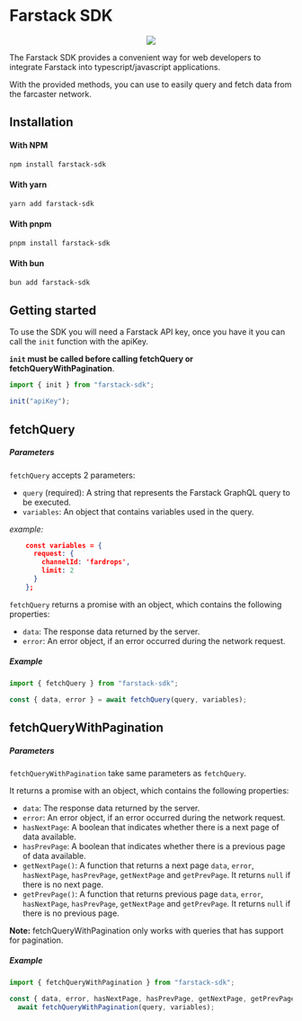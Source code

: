 # Farstack SDK

<p style="text-align: center;">
<img src="https://rose-narrow-lemur-593.mypinata.cloud/ipfs/QmVRk2rusxkMAqTRqMi2Yskx1kpevDmRgsHvXmxkPd11n4" />
</p>
The Farstack SDK provides a convenient way for web developers to integrate Farstack into typescript/javascript applications.

With the provided methods, you can use to easily query and fetch data from the farcaster network.

## Installation

#### With NPM

```sh
npm install farstack-sdk
```

#### With yarn

```sh
yarn add farstack-sdk
```

#### With pnpm

```sh
pnpm install farstack-sdk
```

#### With bun

```sh
bun add farstack-sdk
```

## Getting started

To use the SDK you will need a Farstack API key, once you have it you can call the `init` function with the apiKey.

**`init` must be called before calling fetchQuery or  fetchQueryWithPagination**.

```typescript
import { init } from "farstack-sdk";

init("apiKey");
```

## fetchQuery

##### Parameters
`fetchQuery` accepts 2 parameters:
- `query` (required): A string that represents the Farstack GraphQL query to be executed.
- `variables`: An object that contains variables used in the query.

*example:*

```json
    const variables = {
      request: {
        channelId: 'fardrops',
        limit: 2
      }
    };
```


`fetchQuery` returns a promise with an object, which contains the following properties:

- `data`: The response data returned by the server.
- `error`: An error object, if an error occurred during the network request.

##### Example

```typescript
import { fetchQuery } from "farstack-sdk";

const { data, error } = await fetchQuery(query, variables);
```

## fetchQueryWithPagination

##### Parameters
`fetchQueryWithPagination` take same parameters as `fetchQuery`.

It returns a promise with an object, which contains the following properties:

- `data`: The response data returned by the server.
- `error`: An error object, if an error occurred during the network request.
- `hasNextPage`: A boolean that indicates whether there is a next page of data available.
- `hasPrevPage`: A boolean that indicates whether there is a previous page of data available.
- `getNextPage()`: A function that returns a next page `data`, `error`, `hasNextPage`, `hasPrevPage`, `getNextPage` and `getPrevPage`. It returns `null` if there is no next page.
- `getPrevPage()`: A function that returns previous page `data`, `error`, `hasNextPage`, `hasPrevPage`, `getNextPage` and `getPrevPage`. It returns `null` if there is no previous page.
  
**Note:** fetchQueryWithPagination only works with queries that has support for pagination.

##### Example

```typescript
import { fetchQueryWithPagination } from "farstack-sdk";

const { data, error, hasNextPage, hasPrevPage, getNextPage, getPrevPage } =
  await fetchQueryWithPagination(query, variables);
```
